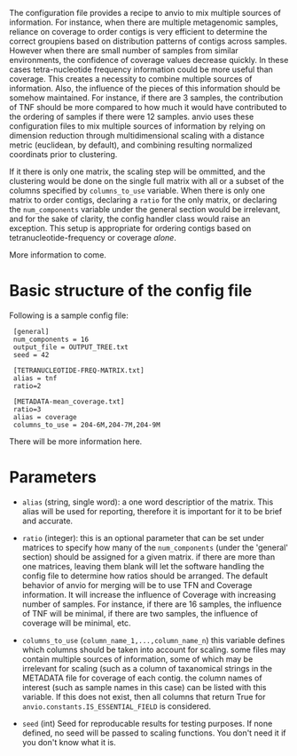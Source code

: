 The configuration file provides a recipe to anvio to mix multiple sources of information. For instance, when there are multiple metagenomic samples, reliance on coverage to order contigs is very efficient to determine the correct groupiens based on distribution patterns of contigs across samples. However when there are small number of samples from similar environments, the confidence of coverage values decrease quickly. In these cases tetra-nucleotide frequency information could be more useful than coverage. This creates a necessity to combine multiple sources of information. Also, the influence of the pieces of this information should be somehow maintained. For instance, if there are 3 samples, the contribution of TNF should be more compared to how much it would have contributed to the ordering of samples if there were 12 samples. anvio uses these configuration files to mix multiple sources of information by relying on dimension reduction through multidimensional scaling with a distance metric (euclidean, by default), and combining resulting normalized coordinats prior to clustering.

If it there is only one matrix, the scaling step will be ommitted, and the clustering would be done on the single full matrix with all or a subset of the columns specified by `columns_to_use` variable. When there is only one matrix to order contigs, declaring a `ratio` for the only matrix, or declaring the `num_components` variable under the general section would be irrelevant, and for the sake of clarity, the config handler class would raise an exception. This setup is appropriate for ordering contigs based on tetranucleotide-frequency or coverage *alone*. 

More information to come.

# Basic structure of the config file #

Following is a sample config file:

     [general]
     num_components = 16
     output_file = OUTPUT_TREE.txt
     seed = 42
     
     [TETRANUCLEOTIDE-FREQ-MATRIX.txt]
     alias = tnf
     ratio=2
     
     [METADATA-mean_coverage.txt]
     ratio=3
     alias = coverage
     columns_to_use = 204-6M,204-7M,204-9M

There will be more information here.


# Parameters #

* `alias` (string, single word): a one word descriptior of the matrix. This alias will be used for reporting, therefore it is important for it to be brief and accurate. 

* `ratio` (integer): this is an optional parameter that can be set under matrices to  specify how many of the `num_components` (under the 'general' section) should be assigned for a given matrix. if there are more than one matrices, leaving them blank will let the software handling the config file to determine how ratios should be arranged. The default behavior of anvio for merging will be to use TFN and Coverage information. It will increase the influence of Coverage with increasing number of samples. For instance, if there are 16 samples, the influence of TNF will be minimal, if there are two samples, the influence of coverage will be minimal, etc.

* `columns_to_use` (`column_name_1,...,column_name_n`)  this variable defines which columns should be taken into account for scaling. some files may contain multiple sources of information, some of which may be irrelevant for scaling (such as a column of taxanomical strings in the METADATA file for coverage of each contig. the column names of interest (such as sample names in this case) can be listed with this variable. If this does not exist, then all columns that return True for `anvio.constants.IS_ESSENTIAL_FIELD` is considered.  

* `seed` (int)  Seed for reproducable results for testing purposes. If none defined, no seed will be passed to scaling functions. You don't need it if you don't know what it is.   

